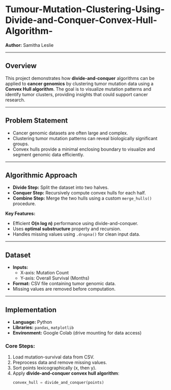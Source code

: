 # Tumour-Mutation-Clustering-Using-Divide-and-Conquer-Convex-Hull-Algorithm-
**Author:** Samitha Leslie  

---

## Overview
This project demonstrates how **divide-and-conquer** algorithms can be applied to **cancer genomics** by clustering tumor mutation data using a **Convex Hull algorithm**. The goal is to visualize mutation patterns and identify tumor clusters, providing insights that could support cancer research.

---

## Problem Statement
- Cancer genomic datasets are often large and complex.
- Clustering tumor mutation patterns can reveal biologically significant groups.
- Convex hulls provide a minimal enclosing boundary to visualize and segment genomic data efficiently.

---

## Algorithmic Approach
- **Divide Step:** Split the dataset into two halves.
- **Conquer Step:** Recursively compute convex hulls for each half.
- **Combine Step:** Merge the two hulls using a custom `merge_hulls()` procedure.

**Key Features:**
- Efficient **O(n log n)** performance using divide-and-conquer.
- Uses **optimal substructure** property and recursion.
- Handles missing values using `.dropna()` for clean input data.

---

## Dataset
- **Inputs:** 
  - X-axis: Mutation Count
  - Y-axis: Overall Survival (Months)
- **Format:** CSV file containing tumor genomic data.
- Missing values are removed before computation.

---

## Implementation
- **Language:** Python  
- **Libraries:** `pandas`, `matplotlib`  
- **Environment:** Google Colab (drive mounting for data access)

### Core Steps:
1. Load mutation-survival data from CSV.
2. Preprocess data and remove missing values.
3. Sort points lexicographically (x, then y).
4. Apply **divide-and-conquer convex hull algorithm**:
   ```python
   convex_hull = divide_and_conquer(points)
